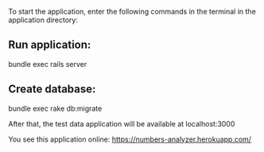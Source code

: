 To start the application, enter the following commands in the terminal in the application directory:

## Run application:
bundle exec rails server

## Create database:
bundle exec rake db:migrate

After that, the test data application will be available at localhost:3000

You see this application online: https://numbers-analyzer.herokuapp.com/
